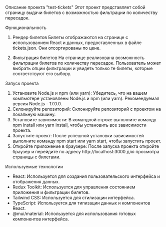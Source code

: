 Описание проекта "test-tickets"
Этот проект представляет собой страницу выдачи билетов с возможностью фильтрации по количеству пересадок.

Функциональность
1. Рендер билетов
Билеты отображаются на странице с использованием React и данных, предоставленных в файле tickets.json. Они отсортированы по цене.

2. Фильтрация билетов
На странице реализована возможность фильтрации билетов по количеству пересадок. Пользователь может выбрать опции фильтрации и увидеть только те билеты, которые соответствуют его выбору.


Запуск проекта
1) Установите Node.js и npm (или yarn): Убедитесь, что на вашем компьютере установлены Node.js и npm (или yarn). Рекомендуемая версия Node.js - 17.0.0.
2) Склонируйте репозиторий: Склонируйте репозиторий с проектом на локальную машину.
3) Установите зависимости: В командной строке выполните команду npm install или yarn install, чтобы установить все зависимости проекта.
4) Запустите проект: После успешной установки зависимостей выполните команду npm start или yarn start, чтобы запустить проект.
5) Откройте приложение в браузере: После запуска проекта откройте браузер и перейдите по адресу http://localhost:3000 для просмотра страницы с билетами.

Используемые технологии
- React: Используется для создания пользовательского интерфейса и отображения данных.
- Redux Toolkit: Используется для управления состоянием приложения и фильтрации билетов.
- Tailwind CSS: Используется для стилизации интерфейса.
- TypeScript: Используется для типизации данных и компонентов React.
- @mui/material: Используется для использования готовых компонентов интерфейса.

